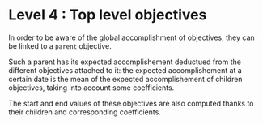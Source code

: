 
# Level 4 : Top level objectives

In order to be aware of the global accomplishment of objectives, they can be linked to a `parent` objective.

Such a parent has its expected accomplishement deductued from the different objectives attached to it: the expected accomplishement at a certain date is the mean of the expected accomplishement of children objectives, taking into account some coefficients.

The start and end values of these objectives are also computed thanks to their children and corresponding coefficients.
